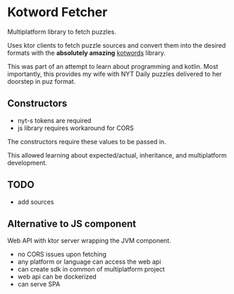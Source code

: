 # Kotword Fetcher
Multiplatform library to fetch puzzles.

Uses ktor clients to fetch puzzle sources and convert them into the desired formats with the **absolutely amazing** [kotwords](https://github.com/jpd236/kotwords) library.

This was part of an attempt to learn about programming and kotlin. Most importantly, this provides my wife with NYT Daily puzzles delivered to her doorstep in puz format.

## Constructors

- nyt-s tokens are required
- js library requires workaround for CORS

The constructors require these values to be passed in.  

This allowed learning about expected/actual, inheritance, and multiplatform development.

## TODO
- add sources

## Alternative to JS component

Web API with ktor server wrapping the JVM component.

- no CORS issues upon fetching
- any platform or language can access the web api
- can create sdk in common of multiplatform project
- web api can be dockerized 
- can serve SPA

